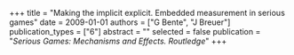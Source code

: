 +++
title = "Making the implicit explicit. Embedded measurement in serious games"
date = 2009-01-01
authors = ["G Bente", "J Breuer"]
publication_types = ["6"]
abstract = ""
selected = false
publication = "*Serious Games: Mechanisms and Effects. Routledge*"
+++

